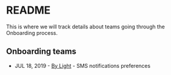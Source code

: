 # README
This is where we will track details about teams going through the Onboarding process.

## Onboarding teams
* JUL 18, 2019 - [By Light]() - SMS notifications preferences


